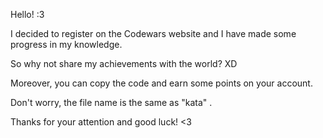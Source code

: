 Hello! :3

I decided to register on the Codewars website and I have made some progress in my knowledge.

So why not share my achievements with the world? XD

Moreover, you can copy the code and earn some points on your account.

Don't worry, the file name is the same as "kata" .

Thanks for your attention and good luck! <3
